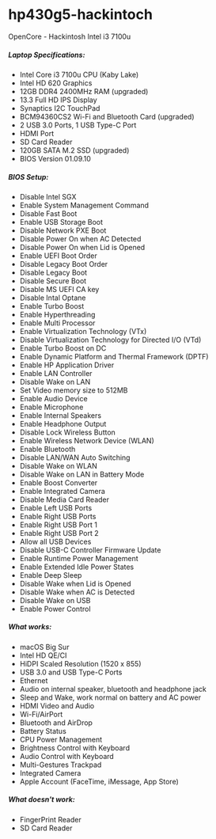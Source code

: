 # hp430g5-hackintoch
OpenCore - Hackintosh Intel i3 7100u

##### Laptop Specifications:
- Intel Core i3 7100u CPU (Kaby Lake)
- Intel HD 620 Graphics
- 12GB DDR4 2400MHz RAM (upgraded)
- 13.3 Full HD IPS Display
- Synaptics I2C TouchPad
- BCM94360CS2 Wi-Fi and Bluetooth Card (upgraded)
- 2 USB 3.0 Ports, 1 USB Type-C Port
- HDMI Port
- SD Card Reader
- 120GB SATA M.2 SSD (upgraded)
- BIOS Version 01.09.10

##### BIOS Setup:
- Disable Intel SGX
- Enable System Management Command
- Disable Fast Boot
- Enable USB Storage Boot
- Disable Network PXE Boot
- Disable Power On when AC Detected
- Disable Power On when Lid is Opened
- Enable UEFI Boot Order
- Disable Legacy Boot Order
- Disable Legacy Boot
- Disable Secure Boot
- Disable MS UEFI CA key
- Disable Intal Optane
- Enable Turbo Boost
- Enable Hyperthreading
- Enable Multi Processor
- Enable Virtualization Technology (VTx)
- Disable Virtualization Technology for Directed I/O (VTd)
- Enable Turbo Boost on DC
- Enable Dynamic Platform and Thermal Framework (DPTF)
- Enable HP Application Driver
- Enable LAN Controller
- Disable Wake on LAN
- Set Video memory size to 512MB
- Enable Audio Device
- Enable Microphone
- Enable Internal Speakers
- Enable Headphone Output
- Disable Lock Wireless Button
- Enable Wireless Network Device (WLAN)
- Enable Bluetooth
- Disable LAN/WAN Auto Switching
- Disable Wake on WLAN
- Disable Wake on LAN in Battery Mode
- Enable Boost Converter
- Enable Integrated Camera
- Disable Media Card Reader
- Enable Left USB Ports
- Enable Right USB Ports
- Enable Right USB Port 1
- Enable Right USB Port 2
- Allow all USB Devices
- Disable USB-C Controller Firmware Update
- Enable Runtime Power Management
- Enable Extended Idle Power States
- Enable Deep Sleep
- Disable Wake when Lid is Opened
- Disable Wake when AC is Detected
- Disable Wake on USB
- Enable Power Control

##### What works:
- macOS Big Sur
- Intel HD QE/CI
- HiDPI Scaled Resolution (1520 x 855)
- USB 3.0 and USB Type-C Ports
- Ethernet
- Audio on internal speaker, bluetooth and headphone jack
- Sleep and Wake, work normal on battery and AC power
- HDMI Video and Audio
- Wi-Fi/AirPort
- Bluetooth and AirDrop
- Battery Status
- CPU Power Management
- Brightness Control with Keyboard
- Audio Control with Keyboard
- Multi-Gestures Trackpad
- Integrated Camera
- Apple Account (FaceTime, iMessage, App Store)

##### What doesn't work:
- FingerPrint Reader
- SD Card Reader
